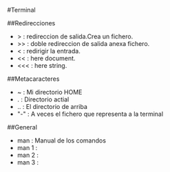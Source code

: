 #Terminal 

##Redirecciones

* &gt; : redireccion de salida.Crea un fichero.
* &gt;&gt; : doble redireccion de salida anexa fichero.
* &lt; : redirigir la entrada.
* &lt;&lt; : here document.
* &lt;&lt;&lt; : here string.

##Metacaracteres

* ~ : Mi directorio HOME 
* . : Directorio actial 
* .. : El directorio de arriba
* "-" : A veces el fichero que representa a la terminal


##General 
 
* man : Manual de los comandos
* man 1 :   
* man 2 :
* man 3 : 
